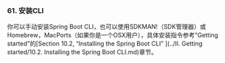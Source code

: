 ### 61. 安装CLI

你可以手动安装Spring Boot CLI，也可以使用SDKMAN!（SDK管理器）或Homebrew，MacPorts（如果你是一个OSX用户），具体安装指令参考"Getting started"的[Section 10.2, “Installing the Spring Boot CLI” ](../II. Getting started/10.2. Installing the Spring Boot CLI.md)章节。
